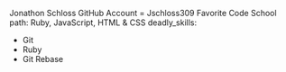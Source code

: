 Jonathon Schloss
GitHub Account = Jschloss309
Favorite Code School path: Ruby, JavaScript, HTML & CSS
deadly_skills:
* Git
* Ruby
* Git Rebase
